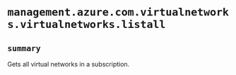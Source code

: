 # `management.azure.com.virtualnetworks.virtualnetworks.listall`

## `summary`
Gets all virtual networks in a subscription.


